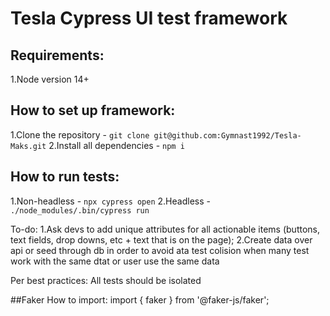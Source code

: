 # Tesla Cypress UI test framework

## Requirements:
1.Node version 14+

## How to set up framework:
1.Clone the repository - ```git clone git@github.com:Gymnast1992/Tesla-Maks.git```
2.Install all dependencies - ```npm i```

## How to run tests:
1.Non-headless - ```npx cypress open```
2.Headless - ```./node_modules/.bin/cypress run```

To-do:
1.Ask devs to add unique attributes for all actionable items (buttons, text fields, drop downs, etc + text that is on the page);
2.Create data over api or seed through db in order to avoid ata test colision when many test work with the same dtat or user use the same data

Per best practices: All tests should be isolated 

##Faker
How to import:
import { faker } from '@faker-js/faker';